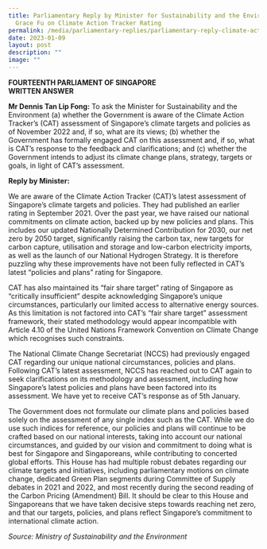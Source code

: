 ```yaml
---
title: Parliamentary Reply by Minister for Sustainability and the Environment
  Grace Fu on Climate Action Tracker Rating
permalink: /media/parliamentary-replies/parliamentary-reply-climate-action-tracker-rating/
date: 2023-01-09
layout: post
description: ""
image: ""
---
```


**FOURTEENTH PARLIAMENT OF SINGAPORE  
WRITTEN ANSWER**

**Mr Dennis Tan Lip Fong:** To ask the Minister for Sustainability and the Environment (a) whether the Government is aware of the Climate Action Tracker’s (CAT) assessment of Singapore’s climate targets and policies as of November 2022 and, if so, what are its views; (b) whether the Government has formally engaged CAT on this assessment and, if so, what is CAT’s response to the feedback and clarifications; and (c) whether the Government intends to adjust its climate change plans, strategy, targets or goals, in light of CAT’s assessment.

**Reply by Minister:**

We are aware of the Climate Action Tracker (CAT)’s latest assessment of Singapore’s climate targets and policies. They had published an earlier rating in September 2021. Over the past year, we have raised our national commitments on climate action, backed up by new policies and plans. This includes our updated Nationally Determined Contribution for 2030, our net zero by 2050 target, significantly raising the carbon tax, new targets for carbon capture, utilisation and storage and low-carbon electricity imports, as well as the launch of our National Hydrogen Strategy. It is therefore puzzling why these improvements have not been fully reflected in CAT’s latest “policies and plans” rating for Singapore.

CAT has also maintained its “fair share target” rating of Singapore as “critically insufficient” despite acknowledging Singapore’s unique circumstances, particularly our limited access to alternative energy sources. As this limitation is not factored into CAT’s “fair share target” assessment framework, their stated methodology would appear incompatible with Article 4.10 of the United Nations Framework Convention on Climate Change which recognises such constraints.

The National Climate Change Secretariat (NCCS) had previously engaged CAT regarding our unique national circumstances, policies and plans. Following CAT’s latest assessment, NCCS has reached out to CAT again to seek clarifications on its methodology and assessment, including how Singapore’s latest policies and plans have been factored into its assessment. We have yet to receive CAT’s response as of 5th January.

The Government does not formulate our climate plans and policies based solely on the assessment of any single index such as the CAT. While we do use such indices for reference, our policies and plans will continue to be crafted based on our national interests, taking into account our national circumstances, and guided by our vision and commitment to doing what is best for Singapore and Singaporeans, while contributing to concerted global efforts. This House has had multiple robust debates regarding our climate targets and initiatives, including parliamentary motions on climate change, dedicated Green Plan segments during Committee of Supply debates in 2021 and 2022, and most recently during the second reading of the Carbon Pricing (Amendment) Bill. It should be clear to this House and Singaporeans that we have taken decisive steps towards reaching net zero, and that our targets, policies, and plans reflect Singapore’s commitment to international climate action.

*Source: Ministry of Sustainability and the Environment*
